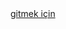 <!DOCTYPE html>
<html lang="en">
<head>
    <meta charset="UTF-8">
    <meta http-equiv="X-UA-Compatible" content="IE=edge">
    <meta name="viewport" content="width=device-width, initial-scale=1.0">
</head>
<body>
	<div>
		<div>
			<a href="https://github.com/ahmetgunerx/C_sharp_algorithms/blob/main/Program.cs">gitmek için </a>
		</div>
	</div>

</body>
</html>
